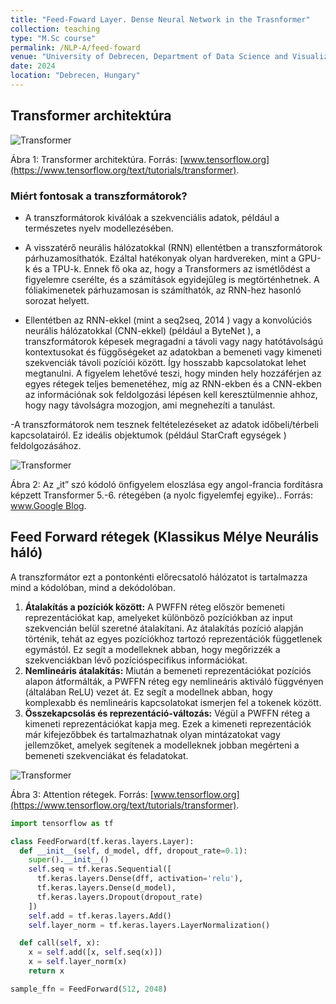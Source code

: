 ```yaml
---
title: "Feed-Foward Layer. Dense Neural Network in the Trasnformer"
collection: teaching
type: "M.Sc course"
permalink: /NLP-A/feed-foward
venue: "University of Debrecen, Department of Data Science and Visualization"
date: 2024
location: "Debrecen, Hungary"
---
```


## Transformer architektúra

<img src="https://www.tensorflow.org/images/tutorials/transformer/transformer.png" alt="Transformer">

Ábra 1: Transformer architektúra. Forrás: [www.tensorflow.org](https://www.tensorflow.org/text/tutorials/transformer).

### Miért fontosak a transzformátorok?

- A transzformátorok kiválóak a szekvenciális adatok, például a természetes nyelv modellezésében.

- A visszatérő neurális hálózatokkal (RNN) ellentétben a transzformátorok párhuzamosíthatók. Ezáltal hatékonyak olyan hardvereken, mint a GPU-k és a TPU-k. Ennek fő oka az, hogy a Transformers az ismétlődést a figyelemre cserélte, és a számítások egyidejűleg is megtörténhetnek. A fóliakimenetek párhuzamosan is számíthatók, az RNN-hez hasonló sorozat helyett.

- Ellentétben az RNN-ekkel (mint a seq2seq, 2014 ) vagy a konvolúciós neurális hálózatokkal (CNN-ekkel) (például a ByteNet ), a transzformátorok képesek megragadni a távoli vagy nagy hatótávolságú kontextusokat és függőségeket az adatokban a bemeneti vagy kimeneti szekvenciák távoli pozíciói között. Így hosszabb kapcsolatokat lehet megtanulni. A figyelem lehetővé teszi, hogy minden hely hozzáférjen az egyes rétegek teljes bemenetéhez, míg az RNN-ekben és a CNN-ekben az információnak sok feldolgozási lépésen kell keresztülmennie ahhoz, hogy nagy távolságra mozogjon, ami megnehezíti a tanulást.

-A transzformátorok nem tesznek feltételezéseket az adatok időbeli/térbeli kapcsolatairól. Ez ideális objektumok (például StarCraft egységek ) feldolgozásához.

<img src="https://www.tensorflow.org/images/tutorials/transformer/encoder_self_attention_distribution.png" alt="Transformer">

Ábra 2: Az „it” szó kódoló önfigyelem eloszlása ​​egy angol-francia fordításra képzett Transformer 5.-6. rétegében (a nyolc figyelemfej egyike).. Forrás: [www.Google Blog](https://blog-research-google.translate.goog/2017/08/transformer-novel-neural-network.html?_x_tr_sl=en&_x_tr_tl=hu&_x_tr_hl=hu&_x_tr_pto=wapp).

## Feed Forward rétegek (Klassikus Mélye Neurális háló)

A transzformátor ezt a pontonkénti előrecsatoló hálózatot is tartalmazza mind a kódolóban, mind a dekódolóban.

1. <b>Átalakítás a pozíciók között:</b> A PWFFN réteg először bemeneti reprezentációkat kap, amelyeket különböző pozíciókban az input szekvencián belül szeretné átalakítani. Az átalakítás pozíció alapján történik, tehát az egyes pozíciókhoz tartozó reprezentációk függetlenek egymástól. Ez segít a modelleknek abban, hogy megőrizzék a szekvenciákban lévő pozícióspecifikus információkat.
2. <b>Nemlineáris átalakítás:</b> Miután a bemeneti reprezentációkat pozíciós alapon átformálták, a PWFFN réteg egy nemlineáris aktiváló függvényen (általában ReLU) vezet át. Ez segít a modellnek abban, hogy komplexabb és nemlineáris kapcsolatokat ismerjen fel a tokenek között.
3. <b>Összekapcsolás és reprezentáció-változás:</b> Végül a PWFFN réteg a kimeneti reprezentációkat kapja meg. Ezek a kimeneti reprezentációk már kifejezőbbek és tartalmazhatnak olyan mintázatokat vagy jellemzőket, amelyek segítenek a modelleknek jobban megérteni a bemeneti szekvenciákat és feladatokat.

<img src="https://www.tensorflow.org/images/tutorials/transformer/FeedForward.png" alt="Transformer">

Ábra 3: Attention rétegek. Forrás: [www.tensorflow.org](https://www.tensorflow.org/text/tutorials/transformer).

```python
import tensorflow as tf

class FeedForward(tf.keras.layers.Layer):
  def __init__(self, d_model, dff, dropout_rate=0.1):
    super().__init__()
    self.seq = tf.keras.Sequential([
      tf.keras.layers.Dense(dff, activation='relu'),
      tf.keras.layers.Dense(d_model),
      tf.keras.layers.Dropout(dropout_rate)
    ])
    self.add = tf.keras.layers.Add()
    self.layer_norm = tf.keras.layers.LayerNormalization()

  def call(self, x):
    x = self.add([x, self.seq(x)])
    x = self.layer_norm(x) 
    return x
```

```python
sample_ffn = FeedForward(512, 2048)
```

